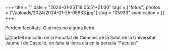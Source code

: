 +++
title = ""
date = "2024-01-25T19:05:51+01:00"
tags = ["fotos"]
photos = ["/uploads/2024/2024-01-25-05933.jpg"]
slug = "05933"
syndication = []
+++

Perdem facultats. O si més no alguna lletra.

<img alt="Cartell indicatiu de la Facultat de Ciències de la Salut de la Universitat Jaume I de Castelló, on falta la lletra ela en la paraula “Facultat”" src="/uploads/2024/2024-01-25-05933.jpg">

